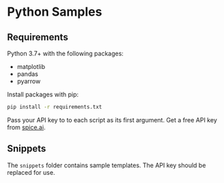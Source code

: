 # Python Samples

## Requirements

Python 3.7+ with the following packages:

- matplotlib
- pandas
- pyarrow

Install packages with pip:

```bash
pip install -r requirements.txt
```

Pass your API key to to each script as its first argument. Get a free API key from [spice.ai](https://spice.ai).

## Snippets

The `snippets` folder contains sample templates. The API key should be replaced for use.

